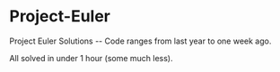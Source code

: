 Project-Euler
==============

Project Euler Solutions -- Code ranges from last year to one week ago. 


All solved in under 1 hour (some much less). 
